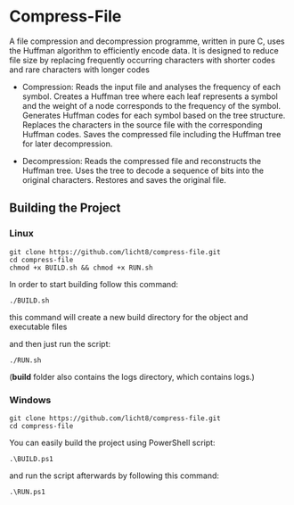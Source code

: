 # Compress-File
A file compression and decompression programme, written in pure C, uses the Huffman algorithm to efficiently encode data. It is designed to reduce file size by replacing frequently occurring characters with shorter codes and rare characters with longer codes

* Compression:
Reads the input file and analyses the frequency of each symbol.
Creates a Huffman tree where each leaf represents a symbol and the weight of a node corresponds to the frequency of the symbol.
Generates Huffman codes for each symbol based on the tree structure.
Replaces the characters in the source file with the corresponding Huffman codes.
Saves the compressed file including the Huffman tree for later decompression.

* Decompression:
Reads the compressed file and reconstructs the Huffman tree.
Uses the tree to decode a sequence of bits into the original characters.
Restores and saves the original file.

## Building the Project
### Linux 
```
git clone https://github.com/licht8/compress-file.git
cd compress-file
chmod +x BUILD.sh && chmod +x RUN.sh
```
In order to start building follow this command: 
``` 
./BUILD.sh
 ```
this command will create a new build directory for the object and executable files

and then just run the script: 
```
./RUN.sh
```
(**build** folder also contains the logs directory, which contains logs.)


### Windows
```
git clone https://github.com/licht8/compress-file.git
cd compress-file
```

You can easily build the project using PowerShell script:
```
.\BUILD.ps1
```
and run the script afterwards by following this command:
```
.\RUN.ps1
```
